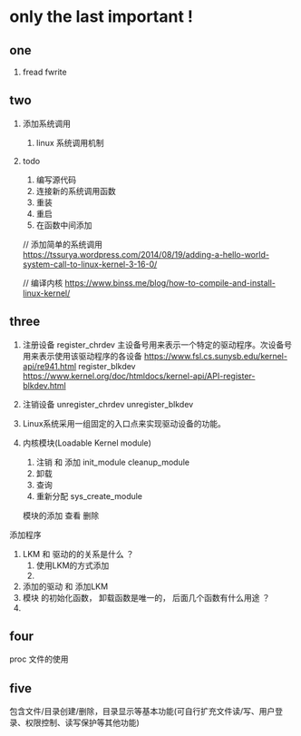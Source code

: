 # only the last important !

## one

1. fread fwrite

## two
1. 添加系统调用
    1. linux 系统调用机制
1. todo
    1. 编写源代码
    2. 连接新的系统调用函数
    3. 重装
    4. 重启
    5. 在函数中间添加
    
    // 添加简单的系统调用
    https://tssurya.wordpress.com/2014/08/19/adding-a-hello-world-system-call-to-linux-kernel-3-16-0/

    // 编译内核
    https://www.binss.me/blog/how-to-compile-and-install-linux-kernel/
    
## three
1. 注册设备
register_chrdev
主设备号用来表示一个特定的驱动程序。次设备号用来表示使用该驱动程序的各设备
https://www.fsl.cs.sunysb.edu/kernel-api/re941.html
register_blkdev
https://www.kernel.org/doc/htmldocs/kernel-api/API-register-blkdev.html

2. 注销设备
unregister_chrdev
unregister_blkdev

3. Linux系统采用一组固定的入口点来实现驱动设备的功能。

4. 内核模块(Loadable Kernel module)
    1. 注销 和 添加
    init_module cleanup_module
    2. 卸载
    3. 查询
    4. 重新分配  sys_create_module

    模块的添加 查看 删除


添加程序


1. LKM 和 驱动的的关系是什么 ？
    1. 使用LKM的方式添加
    2. 
2. 添加的驱动 和 添加LKM
3. 模块 的初始化函数， 卸载函数是唯一的， 后面几个函数有什么用途 ？
4. 

## four

proc 文件的使用


## five
包含文件/目录创建/删除，目录显示等基本功能(可自行扩充文件读/写、用户登录、权限控制、读写保护等其他功能)


